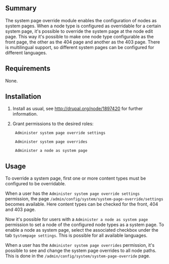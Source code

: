 ## Summary

The system page override module enables the configuration of nodes as system
pages.
When a node type is configured as overridable for a certain system page,
it's possible to override the system page at the node edit page.
This way it's possible to make one node type configurable as the front page,
the other as the 404 page and another as the 403 page.
There is multilingual support, so different system pages can be configured for
different languages.

## Requirements

None.


## Installation

1. Install as usual, see http://drupal.org/node/1897420 for further information.

2. Grant permissions to the desired roles:

        Administer system page override settings

        Administer system page overrides

        Administer a node as system page

## Usage

To override a system page, first one or more content types must be configured to
be overridable.

When a user has the `Administer system page override settings` permission,
the page `/admin/config/system/system-page-override/settings` becomes available.
Here content types can be checked for the front, 404 and 403 page.

Now it's possible for users with a `Administer a node as system page` permission
to set a node of
the configured node types as a system page. To enable a node as system page,
select the associated checkbox under the tab `Systempage settings`.
This is possible for all available languages.

When a user has the `Administer system page overrides` permission, it's possible
to see and change the
system page overrides to all node paths. This is done in the
`/admin/config/system/system-page-override` page.
